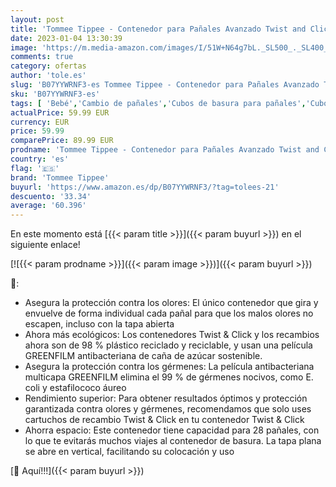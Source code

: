 ```yaml
---
layout: post
title: 'Tommee Tippee - Contenedor para Pañales Avanzado Twist and Click  Nuevo Sistema Ecológico  Incluye 12 Recambios con Película GREENFILM  Blanco'
date: 2023-01-04 13:30:39
image: 'https://m.media-amazon.com/images/I/51W+N64g7bL._SL500_._SL400_.jpg'
comments: true
category: ofertas
author: 'tole.es'
slug: 'B07YYWRNF3-es Tommee Tippee - Contenedor para Pañales Avanzado Twist and...'
sku: 'B07YYWRNF3-es'
tags: [ 'Bebé','Cambio de pañales','Cubos de basura para pañales','Cubos de basura para pañales y recambios','pañales','tommee','tommee tippee','🇪🇸', ]
actualPrice: 59.99 EUR
currency: EUR
price: 59.99
comparePrice: 89.99 EUR
prodname: 'Tommee Tippee - Contenedor para Pañales Avanzado Twist and Click  Nuevo Sistema Ecológico  Incluye 12 Recambios con Película GREENFILM  Blanco'
country: 'es'
flag: '🇪🇸'
brand: 'Tommee Tippee'
buyurl: 'https://www.amazon.es/dp/B07YYWRNF3/?tag=tolees-21'
descuento: '33.34'
average: '60.396'
---
```


En este momento está [{{< param title >}}]({{< param buyurl >}}) en el siguiente enlace!

[![{{< param prodname >}}]({{< param image >}})]({{< param buyurl >}})

🔎:

- Asegura la protección contra los olores: El único contenedor que gira y envuelve de forma individual cada pañal para que los malos olores no escapen, incluso con la tapa abierta
- Ahora más ecológicos: Los contenedores Twist & Click y los recambios ahora son de 98 % plástico reciclado y reciclable, y usan una película GREENFILM antibacteriana de caña de azúcar sostenible.
- Asegura la protección contra los gérmenes: La película antibacteriana multicapa GREENFILM elimina el 99 % de gérmenes nocivos, como E. coli y estafilococo áureo
- Rendimiento superior: Para obtener resultados óptimos y protección garantizada contra olores y gérmenes, recomendamos que solo uses cartuchos de recambio Twist & Click en tu contenedor Twist & Click
- Ahorra espacio: Este contenedor tiene capacidad para 28 pañales, con lo que te evitarás muchos viajes al contenedor de basura. La tapa plana se abre en vertical, facilitando su colocación y uso

[🛒 Aquí!!!]({{< param buyurl >}})
